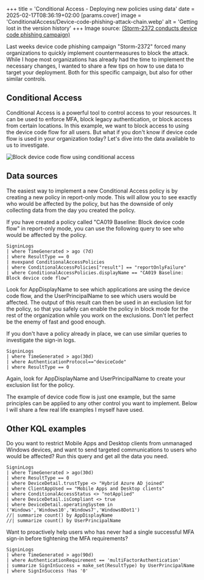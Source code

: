 +++
title = 'Conditional Access - Deploying new policies using data'
date = 2025-02-17T08:36:19+02:00
[params.cover]
  image = 'ConditionalAccess/Device-code-phishing-attack-chain.webp'
  alt = 'Getting lost in the version history'
+++
Image source: [(Storm-2372 conducts device code phishing campaign)](https://www.microsoft.com/en-us/security/blog/2025/02/13/storm-2372-conducts-device-code-phishing-campaign/)

Last weeks device code phishing campaign "Storm-2372" forced many organizations to quickly implement countermeasures to block the attack. While I hope most organizations has already had the time to implement the necessary changes, I wanted to share a few tips on how to use data to target your deployment. Both for this specific campaign, but also for other similar controls.

## Conditional Access

Conditional Access is a powerful tool to control access to your resources. It can be used to enforce MFA, block legacy authentication, or block access from certain locations. In this example, we want to block access to using the device code flow for all users. But what if you don't know if device code flow is used in your organization today? Let's dive into the data available to us to investigate.

![Block device code flow using conditional access](/ConditionalAccess/CABlockdevicecodeflow.png)

## Data sources

The easiest way to implement a new Conditional Access policy is by creating a new policy in report-only mode. This will allow you to see exactly who would be affected by the policy, but has the downside of only collecting data from the day you created the policy.

If you have created a policy called "CA019 Baseline: Block device code flow" in report-only mode, you can use the following query to see who would be affected by the policy.

```KQL
SigninLogs
| where TimeGenerated > ago (7d)
| where ResultType == 0
| mvexpand ConditionalAccessPolicies
| where ConditionalAccessPolicies["result"] == "reportOnlyFailure"
| where ConditionalAccessPolicies.displayName == "CA019 Baseline: Block device code flow"
```

Look for AppDisplayName to see which applications are using the device code flow, and the UserPrincipalName to see which users would be affected. The output of this result can then be used in an exclusion list for the policy, so that you safely can enable the policy in block mode for the rest of the organization while you work on the exclusions. Don't let perfect be the enemy of fast and good enough.

If you don't have a policy already in place, we can use similar queries to investigate the sign-in logs.

```KQL
SigninLogs
| where TimeGenerated > ago(30d)
| where AuthenticationProtocol=="deviceCode"
| where ResultType == 0
```

Again, look for AppDisplayName and UserPrincipalName to create your exclusion list for the policy. 

The example of device code flow is just one example, but the same principles can be applied to any other control you want to implement. Below I will share a few real life examples I myself have used.

## Other KQL examples

Do you want to restrict Mobile Apps and Desktop clients from unmanaged Windows devices, and want to send targeted communications to users who would be affected? Run this query and get all the data you need.

```KQL
SigninLogs
| where TimeGenerated > ago(30d)
| where ResultType == 0
| where DeviceDetail.trustType <> "Hybrid Azure AD joined"
| where ClientAppUsed == "Mobile Apps and Desktop clients"
| where ConditionalAccessStatus <> "notApplied"
| where DeviceDetail.isCompliant <> true
| where DeviceDetail.operatingSystem in ('Windows','Windows10','Windows7','Windows8Dot1')
//| summarize count() by AppDisplayName
//| summarize count() by UserPrincipalName
```

Want to proactively help users who has never had a single successful MFA sign-in before tightening the MFA requirements?

```KQL
SigninLogs
| where TimeGenerated > ago(90d)
| where AuthenticationRequirement == 'multiFactorAuthentication'
| summarize SignInSuccess = make_set(ResultType) by UserPrincipalName
| where SignInSuccess !has '0'
```